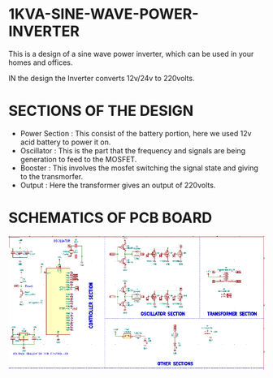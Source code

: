 # 1KVA-SINE-WAVE-POWER-INVERTER
This is a design of a sine wave power inverter, which can be used in your homes and offices.

IN the design the Inverter converts 12v/24v to 220volts.

# SECTIONS OF THE DESIGN
- Power Section : This consist of the battery portion, here we used 12v acid battery to power it on.
- Oscillator : This is the part that the frequency and signals are  being generation to feed to the MOSFET.
- Booster : This involves the mosfet switching the signal state and giving to the transmorfer.
- Output : Here the transformer gives an output of 220volts.

# SCHEMATICS OF PCB BOARD
![schematics](https://github.com/Ogbonna-Joseph/1KVA-SINE-WAVE-POWER-INVERTER/blob/main/Images/KICAD002.png?raw=true)
